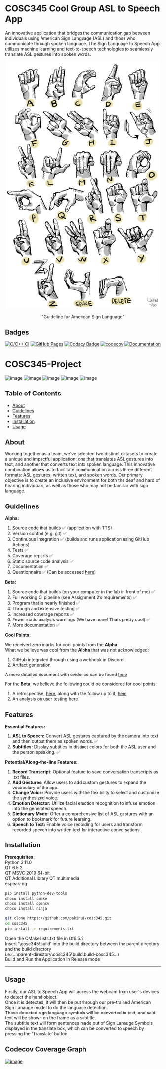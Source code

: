 # COSC345 Cool Group ASL to Speech App

An innovative application that bridges the communication gap between individuals using American Sign Language (ASL) and those who communicate through spoken language. The Sign Language to Speech App utilizes machine learning and text-to-speech technologies to seamlessly translate ASL gestures into spoken words.

<p align="center">
  <img src="ASL guidline.png" width="500" height= "800"/>
</p>
<p align="center">
  "Guideline for American Sign Language"
</p>


## Badges
[![C/C++ CI](https://github.com/pakinui/cosc345/actions/workflows/c-cpp.yml/badge.svg)](https://github.com/pakinui/cosc345/actions/workflows/c-cpp.yml)
[![GitHub Pages](https://github.com/pakinui/cosc345/actions/workflows/pages/pages-build-deployment/badge.svg)](https://github.com/pakinui/cosc345/actions/workflows/pages/pages-build-deployment)
[![Codacy Badge](https://app.codacy.com/project/badge/Grade/409b0d67499c4c9b8def12c695be78f9)](https://app.codacy.com/gh/pakinui/cosc345/dashboard?utm_source=gh&utm_medium=referral&utm_content=&utm_campaign=Badge_grade) 
[![codecov](https://codecov.io/gh/pakinui/cosc345/graph/badge.svg?token=GUFNGUO6M4)](https://codecov.io/gh/pakinui/cosc345)
[![Documentation](https://codedocs.xyz/pakinui/cosc345.svg)](https://codedocs.xyz/pakinui/cosc345/)
# COSC345-Project

![image](https://img.shields.io/badge/Windows-0078D6?style=for-the-badge&logo=windows&logoColor=white)
![image](https://img.shields.io/badge/C%2B%2B-00599C?style=for-the-badge&logo=c%2B%2B&logoColor=white)
![image](https://img.shields.io/badge/VSCode-0078D4?style=for-the-badge&logo=visual%20studio%20code&logoColor=white)
![image](https://img.shields.io/badge/Codecov-F01F7A?style=for-the-badge&logo=Codecov&logoColor=white)
![image](https://img.shields.io/badge/Python-FFD43B?style=for-the-badge&logo=python&logoColor=blue)


## Table of Contents

-   [About](#about)
-   [Guidelines](#guidelines)
-   [Features](#features)
-   [Installation](#installation)
-   [Usage](#usage)

## About

Working together as a team, we've selected two distinct datasets to create a unique and impactful application: one that translates ASL gestures into text, and another that converts text into spoken language. This innovative combination allows us to facilitate communication across three different formats: ASL gestures, written text, and spoken words. Our primary objective is to create an inclusive environment for both the deaf and hard of hearing individuals, as well as those who may not be familiar with sign language.

## Guidelines
**Alpha:**
1.  Source code that builds :white_check_mark: (application with TTS)
2.  Version control (e.g. git) :white_check_mark:
3.  Continuous Integration :white_check_mark: (builds and runs application using GitHub Actions)
4.  Tests :white_check_mark:
5.  Coverage reports :white_check_mark:
6.  Static source code analysis :white_check_mark:
7.  Documentation :white_check_mark:
8.  Questionnaire :white_check_mark: (Can be accessed [here](https://forms.office.com/r/hqKygen2MY))

**Beta:**
1.  Source code that builds (on your computer in the lab in front of me) :white_check_mark:
2.  Full working CI pipeline (see Assignment 2’s requirements) :white_check_mark:
3.  Program that is nearly finished :white_check_mark:
4.  Through and extensive testing :white_check_mark:
5.  Increased coverage reports :white_check_mark:
6.  Fewer static analysis warnings (We have none! Thats pretty cool) :white_check_mark:
7.  More documentation :white_check_mark:

**Cool Points:**

We received zero marks for cool points from the <b>Alpha</b>.<br />
What we believe was cool from the <b>Alpha</b> that was not acknowledged:<br />
1.  GitHub integrated through using a webhook in Discord<br />
2.  Artifact generation<br />

A more detailed document with evidence can be found [here](https://github.com/pakinui/cosc345/blob/main/PDFs/PotentialAlphaCoolPoints.pdf)<br />

For the <b>Beta</b>, we believe the following could be considered for cool points:<br />
1.  A retrospective, [here](https://github.com/pakinui/cosc345/blob/main/PDFs/retrospective%26actions.png), along with the follow up to it, [here](https://github.com/pakinui/cosc345/blob/main/PDFs/retrospective_follow_up.png)<br />
2.  An analysis on user testing [here](https://github.com/pakinui/cosc345/blob/main/PDFs/user_testing_review.pdf)<br />
 
## Features

**Essential Features:**

1.  **ASL to Speech:** Convert ASL gestures captured by the camera into text and then output them as spoken words. :white_check_mark:
2.  **Subtitles:** Display subtitles in distinct colors for both the ASL user and the person speaking. :white_check_mark:

**Potential/Along-the-line Features:**

1.  **Record Transcript:** Optional feature to save conversation transcripts as .txt files.
2.  **Add Gestures:** Allow users to add custom gestures to expand the vocabulary of the app.
3.  **Change Voice:** Provide users with the flexibility to select and customize the synthesized voice.
4.  **Emotion Detector:** Utilize facial emotion recognition to infuse emotion into the generated speech.
5.  **Dictionary Mode:** Offer a comprehensive list of ASL gestures with an option to bookmark for future learning.
6.  **Speech to Text:** Enable voice recording for users and transform recorded speech into written text for interactive conversations.

## Installation

**Prerequisites:** <br />
Python 3.11.0<br />
QT 6.5.2<br />
QT MSVC 2019 64-bit<br />
QT Additional Library QT multimedia<br />
espeak-ng<br />

```bash
pip install python-dev-tools
choco install cmake
choco install opencv
choco install ninja
```
```bash
git clone https://github.com/pakinui/cosc345.git
cd cosc345
pip install -r requirements.txt
```
Open the CMakeLists.txt file in Ot6.5.2<br />
Insert '\cosc345\build' into the build directory between the parent directory and the build directory<br />
  i.e.(...\parent-directory\cosc345\build\build-cosc345...)<br />
Build and Run the Application in Release mode<br />
****

## Usage

Firstly, our ASL to Speech App will access the webcam from user's devices to detect the hand object.<br />
Once it is detected, it will then be put through our pre-trained American Sign Lanauge model to do the language detection.<br />
Those detected sign language symbols will be converted to text, and said text will be shown on the frame as a subtitle. <br />
The subtitle text will form sentences made out of Sign Lanauge Symbols displayed in the translate box, which can be converted to speech by pressing the 'Translate' button. <br />


## Codecov Coverage Graph
[![image](https://codecov.io/gh/pakinui/cosc345/graphs/sunburst.svg?token=GUFNGUO6M4.svg)](https://app.codecov.io/gh/pakinui/cosc345)
